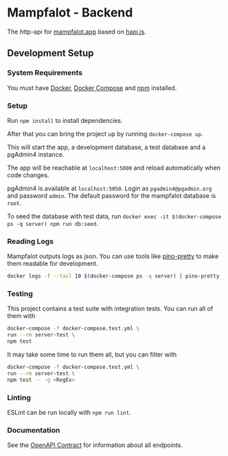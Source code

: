 # Mampfalot - Backend

The http-api for [mampfalot.app](https://mampfalot.app) based on [hapi.js](https://hapi.dev).

## Development Setup

### System Requirements

You must have [Docker](https://www.docker.com/), [Docker Compose](https://docs.docker.com/compose/install/) and [npm](https://nodejs.org//) installed.

### Setup

Run  `npm install` to install dependencies.

After that you can bring the project up by running `docker-compose up`.

This will start the app, a development database, a test database and a pgAdmin4 instance.

The app will be reachable at `localhost:5000` and reload automatically when code changes.

pgAdmin4 is available at `localhost:5050`. Login as `pgadmin4@pgadmin.org` and password `admin`. The default password for the mampfalot database is `root`.

To seed the database with test data, run `docker exec -it $(docker-compose ps -q server) npm run db:seed`.

### Reading Logs

Mampfalot outputs logs as json. You can use tools like [pino-pretty](https://www.npmjs.com/package/pino-pretty) to make them readable for development.

```bash
docker logs -f --tail 10 $(docker-compose ps -q server) | pino-pretty
```

### Testing

This project contains a test suite with integration tests. You can run all of them with

```bash
docker-compose -f docker-compose.test.yml \
run --rm server-test \
npm test
```

It may take some time to run them all, but you can filter with

```bash
docker-compose -f docker-compose.test.yml \
run --rm server-test \
npm test -- -g <RegEx>
```

### Linting

ESLint can be run locally with ```npm run lint```.

### Documentation

See the [OpenAPI Contract](docs/mampfalot.oas3.yaml) for information about all endpoints.
